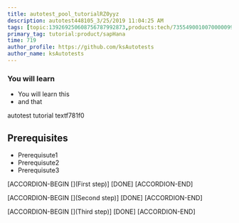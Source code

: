 ```yaml
---
title: autotest_pool_tutorialRZ0yyz
description: autotest448105_3/25/2019 11:04:25 AM
tags: [topic:139269250608756787992873,products:tech/73554900100700000996,tutorial:experience/advanced]
primary_tag: tutorial:product/sapHana
time: 719
author_profile: https://github.com/ksAutotests
author_name: ksAutotests
---
```

### You will learn
- You will learn this
- and that

autotest tutorial textf781f0

## Prerequisites
- Prerequisute1
- Prerequisute2
- Prerequisute3

[ACCORDION-BEGIN [](First step)]
[DONE]
[ACCORDION-END]

[ACCORDION-BEGIN [](Second step)]
[DONE]
[ACCORDION-END]

[ACCORDION-BEGIN [](Third step)]
[DONE]
[ACCORDION-END]

